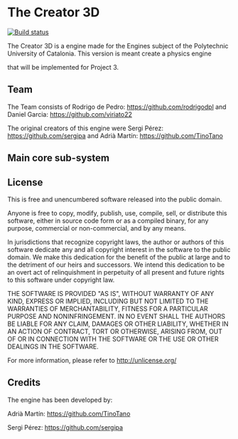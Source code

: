 # The Creator 3D	

[![Build status](https://ci.appveyor.com/api/projects/status/2446x5ohw7wv0yy1?svg=true)](https://ci.appveyor.com/project/sergipa/the-creator-3d)

The Creator 3D is a engine made for the Engines subject of the Polytechnic University of Catalonia. This version is meant create a physics engine

that will be implemented for Project 3.

## Team

The Team consists of Rodrigo de Pedro: https://github.com/rodrigodpl and Daniel Garcia: https://github.com/viriato22



The original creators of this engine were Sergi Pérez: https://github.com/sergipa and Adrià Martín: https://github.com/TinoTano

## Main core sub-system



## License

This is free and unencumbered software released into the public domain.

Anyone is free to copy, modify, publish, use, compile, sell, or
distribute this software, either in source code form or as a compiled
binary, for any purpose, commercial or non-commercial, and by any
means.

In jurisdictions that recognize copyright laws, the author or authors
of this software dedicate any and all copyright interest in the
software to the public domain. We make this dedication for the benefit
of the public at large and to the detriment of our heirs and
successors. We intend this dedication to be an overt act of
relinquishment in perpetuity of all present and future rights to this
software under copyright law.

THE SOFTWARE IS PROVIDED "AS IS", WITHOUT WARRANTY OF ANY KIND,
EXPRESS OR IMPLIED, INCLUDING BUT NOT LIMITED TO THE WARRANTIES OF
MERCHANTABILITY, FITNESS FOR A PARTICULAR PURPOSE AND NONINFRINGEMENT.
IN NO EVENT SHALL THE AUTHORS BE LIABLE FOR ANY CLAIM, DAMAGES OR
OTHER LIABILITY, WHETHER IN AN ACTION OF CONTRACT, TORT OR OTHERWISE,
ARISING FROM, OUT OF OR IN CONNECTION WITH THE SOFTWARE OR THE USE OR
OTHER DEALINGS IN THE SOFTWARE.

For more information, please refer to <http://unlicense.org/>

## Credits

The engine has been developed by:

Adrià Martín: https://github.com/TinoTano

Sergi Pérez: https://github.com/sergipa
